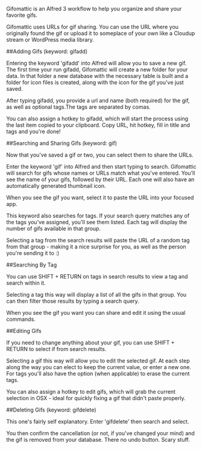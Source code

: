 Gifomattic is an Alfred 3 workflow to help you organize and share your favorite gifs.

Gifomattic uses URLs for gif sharing. You can use the URL where you originally found the gif or upload it to someplace of your own like a Cloudup stream or WordPress media library.

##Adding Gifs (keyword: gifadd)

Entering the keyword 'gifadd' into Alfred will allow you to save a new gif. The first time your run gifadd, Gifomattic will create a new folder for your data. In that folder a new database with the necessary table is built and a folder for icon files is created, along with the icon for the gif you've just saved.

After typing gifadd, you provide a url and name (both required) for the gif, as well as optional tags.The tags are separated by comas.

You can also assign a hotkey to gifadd, which will start the process using the last item copied to your clipboard. Copy URL, hit hotkey, fill in title and tags and you're done!

##Searching and Sharing Gifs (keyword: gif)

Now that you've saved a gif or two, you can select them to share the URLs.

Enter the keyword 'gif' into Alfred and then start typing to search. Gifomattic will search for gifs whose names or URLs match what you've entered. You'll see the name of your gifs, followed by their URL. Each one will also have an automatically generated thumbnail icon.

When you see the gif you want, select it to paste the URL into your focused app.

This keyword also searches for tags. If your search query matches any of the tags you've assigned, you'll see them listed. Each tag will display the number of gifs available in that group.

Selecting a tag from the search results will paste the URL of a random tag from that group - making it a nice surprise for you, as well as the person you're sending it to :)

##Searching By Tag

You can use SHIFT + RETURN on tags in search results to view a tag and search within it.

Selecting a tag this way will display a list of all the gifs in that group. You can then filter those results by typing a search query.

When you see the gif you want you can share and edit it using the usual commands.

##Editing  Gifs

If you need to change anything about your gif, you can use SHIFT + RETURN to select if from search results.

Selecting a gif this way will allow you to edit the selected gif. At each step along the way you can elect to keep the current value, or enter a new one. For tags you'll also have the option (when applicable) to erase the current tags.

You can also assign a hotkey to edit gifs, which will grab the current selection in OSX - ideal for quickly fixing a gif that didn't paste properly.

##Deleting Gifs (keyword: gifdelete)

This one's fairly self explanatory. Enter 'gifdelete' then search and select.

You then confirm the cancellation (or not, if you've changed your mind) and the gif is removed from your database. There no undo button. Scary stuff.
